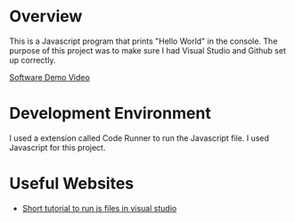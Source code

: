 # Overview

This is a Javascript program that prints "Hello World" in the console. The purpose of this project was to make sure I had Visual Studio and Github set up correctly.

[Software Demo Video](http://youtube.link.goes.here)

# Development Environment

I used a extension called Code Runner to run the Javascript file. I used Javascript for this project.

# Useful Websites

* [Short tutorial to run js files in visual studio](https://www.geeksforgeeks.org/how-to-run-javascript-in-visual-studio/)
